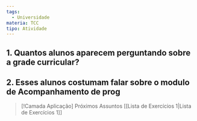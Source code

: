 ```yaml
---
tags:
  - Universidade
materia: TCC
tipo: Atividade
---
```

## 1. Quantos alunos aparecem perguntando sobre a  grade curricular?
## 2. Esses alunos costumam falar sobre o modulo de Acompanhamento de prog
> [!Camada Aplicação] Próximos Assuntos 
> [[Lista de Exercı́cios 1|Lista de Exercı́cios 1]]